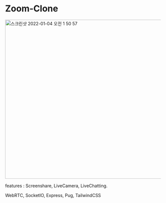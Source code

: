 # Zoom-Clone

<img width="514" alt="스크린샷 2022-01-04 오전 1 50 57" src="https://user-images.githubusercontent.com/85481204/147958721-9bd4fe83-47ed-401f-9048-8791139291f3.png">



features : Screenshare, LiveCamera, LiveChatting.   

WebRTC, SocketIO, Express, Pug, TailwindCSS
